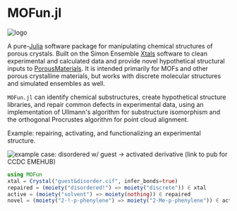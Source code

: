 # MOFun.jl

![logo]()

A pure-[Julia](https://julialang.org/) software package for manipulating chemical
structures of porous crystals.  Built on the Simon Ensemble
[Xtals](https://github.com/SimonEnsemble/Xtals.jl) software to clean experimental
and calculated data and provide novel hypothetical structural inputs to
[PorousMaterials](https://github.com/SimonEnsemble/PorousMaterials.jl).  It is
intended primarily for MOFs and other porous crystalline materials, but works
with discrete molecular structures and simulated ensembles as well.

`MOFun.jl` can identify chemical substructures, create hypothetical structure
libraries, and repair common defects in experimental data, using an implementation
of Ullmann's algorithm for substructure isomorphism and the orthogonal Procrustes
algorithm for point cloud alignment.

Example: repairing, activating, and functionalizing an experimental structure.

![example case: disordered w/ guest -> activated derivative]()
(link to pub for CCDC EMEHUB)

```julia
using MOFun
xtal = Crystal("guest&disorder.cif", infer_bonds=true)
repaired = (moiety("disordered!") => moiety("discrete")) ∈ xtal
active = (moiety("solvent") => moiety(nothing)) ∈ repaired
novel = (moiety("2-!-p-phenylene") => moiety("2-Me-p-phenylene")) ∈ active
```
